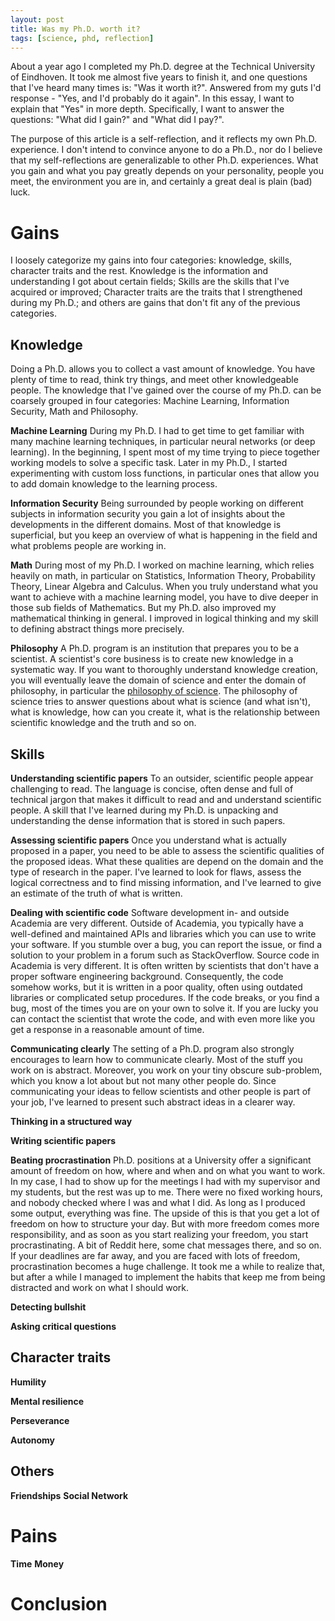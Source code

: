 ```yaml
---
layout: post
title: Was my Ph.D. worth it?
tags: [science, phd, reflection]
---
```

About a year ago I completed my Ph.D. degree at the Technical University of Eindhoven. It took me almost five years to finish it, and one questions that I've heard many times is: "Was it worth it?". Answered from my guts I'd response - "Yes, and I'd probably do it again". In this essay, I want to explain that "Yes" in more depth. Specifically, I want to answer the questions: "What did I gain?" and "What did I pay?".

The purpose of this article is a self-reflection, and it reflects my own Ph.D. experience. I don't intend to convince anyone to do a Ph.D., nor do I believe that my self-reflections are generalizable to other Ph.D. experiences. What you gain and what you pay greatly depends on your personality, people you meet, the environment you are in, and certainly a great deal is plain (bad) luck.

# Gains
I loosely categorize my gains into four categories: knowledge, skills, character traits and the rest. Knowledge is the information and understanding I got about certain fields; Skills are the skills that I've acquired or improved; Character traits are the traits that I strengthened during my Ph.D.; and others are gains that don't fit any of the previous categories.

## Knowledge
Doing a Ph.D. allows you to collect a vast amount of knowledge. You have plenty of time to read, think try things, and meet other knowledgeable people. The knowledge that I've gained over the course of my Ph.D. can be coarsely grouped in four categories: Machine Learning, Information Security, Math and Philosophy.

**Machine Learning** During my Ph.D. I had to get time to get familiar with many machine learning techniques, in particular neural networks (or deep learning). In the beginning, I spent most of my time trying to piece together working models to solve a specific task. Later in my Ph.D., I started experimenting with custom loss functions, in particular ones that allow you to add domain knowledge to the learning process.  

**Information Security** Being surrounded by people working on different subjects in information security you gain a lot of insights about the developments in the different domains. Most of that knowledge is superficial, but you keep an overview of what is happening in the field and what problems people are working in.

**Math** During most of my Ph.D. I worked on machine learning, which relies heavily on math, in particular on Statistics, Information Theory, Probability Theory, Linear Algebra and Calculus. When you truly understand what you want to achieve with a machine learning model, you have to dive deeper in those sub fields of Mathematics. But my Ph.D. also improved my mathematical thinking in general. I improved in logical thinking and my skill to defining abstract things more precisely.

**Philosophy** A Ph.D. program is an institution that prepares you to be a scientist. A scientist's core business is to create new knowledge in a systematic way. If you want to thoroughly understand knowledge creation, you will eventually leave the domain of science and enter the domain of philosophy, in particular the [philosophy of science](https://en.wikipedia.org/wiki/Philosophy_of_science). The philosophy of science tries to answer questions about what is science (and what isn't), what is knowledge, how can you create it, what is the relationship between scientific knowledge and the truth and so on.

## Skills

**Understanding scientific papers** To an outsider, scientific people appear challenging to read. The language is concise, often dense and full of technical jargon that makes it difficult to read and and understand scientific people. A skill that I've learned during my Ph.D. is unpacking and understanding the dense information that is stored in such papers.

**Assessing scientific papers** Once you understand what is actually proposed in a paper, you need to be able to assess the scientific qualities of the proposed ideas. What these qualities are depend on the domain and the type of research in the paper. I've learned to look for flaws, assess the logical correctness and to find missing information, and I've learned to give an estimate of the truth of what is written.

**Dealing with scientific code** Software development in- and outside Academia are very different. Outside of Academia, you typically have a well-defined and maintained APIs and libraries which you can use to write your software. If you stumble over a bug, you can report the issue, or find a solution to your  problem in a forum such as StackOverflow. Source code in Academia is very different. It is often written by scientists that don't have a proper software engineering background. Consequently, the code somehow works, but it is written in a poor quality, often using outdated libraries or complicated setup procedures. If the code breaks, or you find a bug, most of the times you are on your own to solve it. If you are lucky you can contact the scientist that wrote the code, and with even more like you get a response in a reasonable amount of time.  

**Communicating clearly** The setting of a Ph.D. program also strongly encourages to learn how to communicate clearly. Most of the stuff you work on is abstract. Moreover, you work on your tiny obscure sub-problem, which you know a lot about but not many other people do. Since communicating your ideas to fellow scientists and other people is part of your job, I've learned to present such abstract ideas in a clearer way.

**Thinking in a structured way**

**Writing scientific papers**

**Beating procrastination** Ph.D. positions at a University offer a significant amount of freedom on how, where and when and on what you want to work. In my case, I had to show up for the meetings I had with my supervisor and my students, but the rest was up to me. There were no fixed working hours, and nobody checked where I was and what I did. As long as I produced some output, everything was fine. The upside of this is that you get a lot of freedom on how to structure your day. But with more freedom comes more responsibility, and as soon as you start realizing your freedom, you start procrastinating. A bit of Reddit here, some chat messages there, and so on. If your deadlines are far away, and you are faced with lots of freedom, procrastination becomes a huge challenge. It took me a while to realize that, but after a while I managed to implement the habits that keep me from being distracted and work on what I should work. 



**Detecting bullshit**

**Asking critical questions**

## Character traits

**Humility**

**Mental resilience**

**Perseverance**

**Autonomy**

## Others
**Friendships**
**Social Network**

# Pains

**Time**
**Money**

# Conclusion
